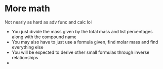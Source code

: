 # More math

Not nearly as hard as adv func and calc lol

- You just divide the mass given by the total mass and list percentages along with the compound name
- You may also have to just use a formula given, find molar mass and find everything else
- You will be expected to derive other small formulas through inverse relationships
- 